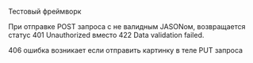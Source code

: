 Тестовый фреймворк

При отправке POST запроса с не валидным JASONом, возвращается статус 401 Unauthorized вместо 422 Data validation failed.

406 ошибка возникает если отправить картинку в теле PUT запроса
